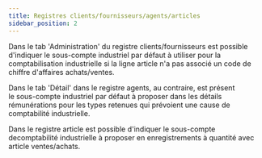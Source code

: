 ```yaml
---
title: Registres clients/fournisseurs/agents/articles
sidebar_position: 2
---
```


Dans le tab 'Administration' du registre clients/fournisseurs est possible d'indiquer le sous-compte industriel par défaut à utiliser pour la comptabilisation industrielle si la ligne article n'a pas associé un code de chiffre d'affaires achats/ventes.

Dans le tab 'Détail' dans le registre agents, au contraire, est présent le sous-compte industriel par défaut à proposer dans les détails rémunérations pour les types retenues qui prévoient une cause de comptabilité industrielle.

Dans le registre article est possible d'indiquer le sous-compte decomptabilité industrielle à proposer en enregistrements à quantité avec article ventes/achats.






